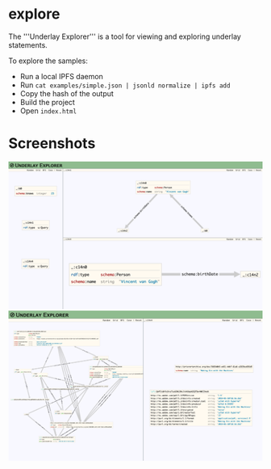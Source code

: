 # explore

The '''Underlay Explorer''' is a tool for viewing and exploring underlay statements.

To explore the samples: 
* Run a local IPFS daemon
* Run `cat examples/simple.json | jsonld normalize | ipfs add`
* Copy the hash of the output
* Build the project
* Open `index.html`

# Screenshots

![screenshot](examples/Screenshot_2019-07-11%20Underlay%20Explorer.png)
![screenshot](examples/Screenshot_2019-07-08%20Underlay%20Explorer.png)
